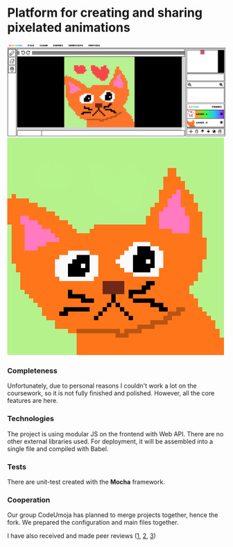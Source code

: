 # Platform for creating and sharing pixelated animations <br>

<img src="./examples/interface.png"> <br>
<img src="./examples/exported.gif">

<h3>Completeness</h3>

Unfortunately, due to personal reasons I couldn't work a lot on the coursework, so it is not fully finished and polished. However, all the core features are here.

<h3>Technologies</h3>

The project is using modular JS on the frontend with Web API. There are no other external libraries used.  For deployment, it will be assembled into a single file and compiled with Babel. 

<h3>Tests</h3>

There are unit-test created with the <b>Mocha</b> framework.

<h3>Cooperation</h3>

Our group CodeUmoja has planned to merge projects together, hence the fork. We prepared the configuration and main files together.

I have also received and made peer reviews ([1](https://github.com/MrSampy/Map-Gen-2D/issues/2), [2](https://github.com/jinworldwildhandsome/graphic_calculator/issues/1), [3](https://github.com/Dimdim28/Tanks.js/issues/2))
